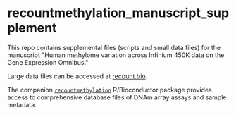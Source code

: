# recountmethylation_manuscript_supplement

This repo contains supplemental files (scripts and small data files) for the manuscript "Human methylome variation across Infinium 450K data on the Gene Expression Omnibus."

Large data files can be accessed at [recount.bio](https://recount.bio/data/recountmethylation_manuscript_supplement/data/). 

The companion [`recountmethylation`](http://bioconductor.org/packages/devel/bioc/html/recountmethylation.html) R/Bioconductor package provides access to comprehensive database files of DNAm array assays and sample metadata.
